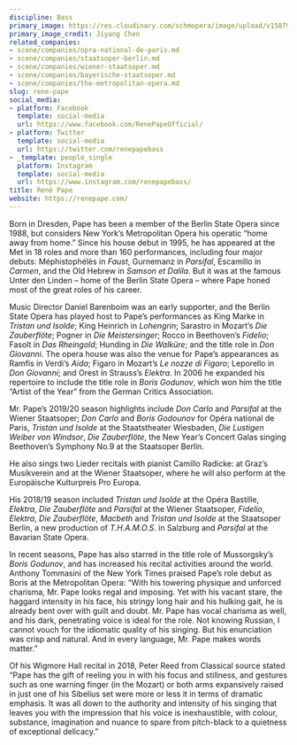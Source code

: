 ```yaml
---
discipline: Bass
primary_image: https://res.cloudinary.com/schmopera/image/upload/v1587928477/media/2020/04/RenePape-JiyangChen_owkgap.jpg
primary_image_credit: Jiyang Chen
related_companies:
- scene/companies/opra-national-de-paris.md
- scene/companies/staatsoper-berlin.md
- scene/companies/wiener-staatsoper.md
- scene/companies/bayerische-staatsoper.md
- scene/companies/the-metropolitan-opera.md
slug: rene-pape
social_media:
- platform: Facebook
  template: social-media
  url: https://www.facebook.com/RenePapeOfficial/
- platform: Twitter
  template: social-media
  url: https://twitter.com/renepapebass
- _template: people_single
  platform: Instagram
  template: social-media
  url: https://www.instagram.com/renepapebass/
title: René Pape
website: https://renepape.com/
---
```

Born in Dresden, Pape has been a member of the Berlin State Opera since 1988, but considers New York’s Metropolitan Opera his operatic “home away from home.” Since his house debut in 1995, he has appeared at the Met in 18 roles and more than 160 performances, including four major debuts: Méphistophélès in _Faust_, Gurnemanz in _Parsifal_, Escamillo in _Carmen_, and the Old Hebrew in _Samson et Dalila_. But it was at the famous Unter den Linden – home of the Berlin State Opera – where Pape honed most of the great roles of his career.

Music Director Daniel Barenboim was an early supporter, and the Berlin State Opera has played host to Pape’s performances as King Marke in _Tristan und Isolde_; King Heinrich in _Lohengrin_; Sarastro in Mozart’s _Die Zauberflöte_; Pogner in _Die Meistersinger_; Rocco in Beethoven’s _Fidelio_; Fasolt in _Das Rheingold_; Hunding in _Die Walküre_; and the title role in _Don Giovanni_. The opera house was also the venue for Pape’s appearances as Ramfis in Verdi’s _Aida_; Figaro in Mozart’s _Le nozze di Figaro_; Leporello in _Don Giovanni_; and Orest in Strauss’s _Elektra_. In 2006 he expanded his repertoire to include the title role in _Boris Godunov_, which won him the title “Artist of the Year” from the German Critics Association.

Mr. Pape’s 2019/20 season highlights include _Don Carlo_ and _Parsifal_ at the Wiener Staatsoper; _Don Carlo_ and _Boris Godounov_ for Opéra national de Paris, _Tristan und Isolde_ at the Staatstheater Wiesbaden, _Die Lustigen Weiber von Windsor_, _Die Zauberflöte_, the New Year’s Concert Galas singing Beethoven’s Symphony No.9 at the Staatsoper Berlin.

He also sings two Lieder recitals with pianist Camillo Radicke: at Graz’s Musikverein and at the Wiener Staatsoper, where he will also perform at the Europäische Kulturpreis Pro Europa.

His 2018/19 season included _Tristan und Isolde_ at the Opéra Bastille, _Elektra_, _Die Zauberflöte_ and _Parsifal_ at the Wiener Staatsoper, _Fidelio_, _Elektra_, _Die Zauberflöte_, _Macbeth_ and _Tristan und Isolde_ at the Staatsoper Berlin, a new production of _T.H.A.M.O.S._ in Salzburg and _Parsifal_ at the Bavarian State Opera.

In recent seasons, Pape has also starred in the title role of Mussorgsky’s _Boris Godunov_, and has increased his recital activities around the world. Anthony Tommasini of the New York Times praised Pape’s role debut as Boris at the Metropolitan Opera: “With his towering physique and unforced charisma, Mr. Pape looks regal and imposing. Yet with his vacant stare, the haggard intensity in his face, his stringy long hair and his hulking gait, he is already bent over with guilt and doubt. Mr. Pape has vocal charisma as well, and his dark, penetrating voice is ideal for the role. Not knowing Russian, I cannot vouch for the idiomatic quality of his singing. But his enunciation was crisp and natural. And in every language, Mr. Pape makes words matter.”

Of his Wigmore Hall recital in 2018, Peter Reed from Classical source stated “Pape has the gift of reeling you in with his focus and stillness, and gestures such as one warning finger (in the Mozart) or both arms expansively raised in just one of his Sibelius set were more or less it in terms of dramatic emphasis. It was all down to the authority and intensity of his singing that leaves you with the impression that his voice is inexhaustible, with colour, substance, imagination and nuance to spare from pitch-black to a quietness of exceptional delicacy.”